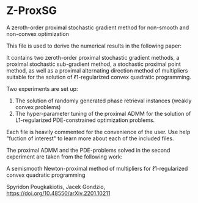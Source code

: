 # Z-ProxSG
A zeroth-order proximal stochastic gradient method for non-smooth and non-convex optimization

This file is used to derive the numerical results in the following paper:


It contains two zeroth-order proximal stochastic gradient methods, a proximal stochastic 
sub-gradient method, a stochastic proximal point method, as well as a proximal alternating
direction method of multipliers suitable for the solution of ℓ1-regularized convex 
quadratic programming. 

Two experiments are set up:
  1) The solution of randomly generated phase retrieval instances (weakly convex problems)
  2) The hyper-parameter tuning of the proximal ADMM for the solution of L1-regularized
     PDE-constrained optimization problems.

Each file is heavily commented for the convenience of the user. Use help "fuction of interest" 
to learn more about each of the included files.

The proximal ADMM and the PDE-problems solved in the second experiment are taken from the 
following work:

A semismooth Newton-proximal method of multipliers for ℓ1-regularized convex quadratic programming
              
Spyridon Pougkakiotis, Jacek Gondzio,  https://doi.org/10.48550/arXiv.2201.10211
